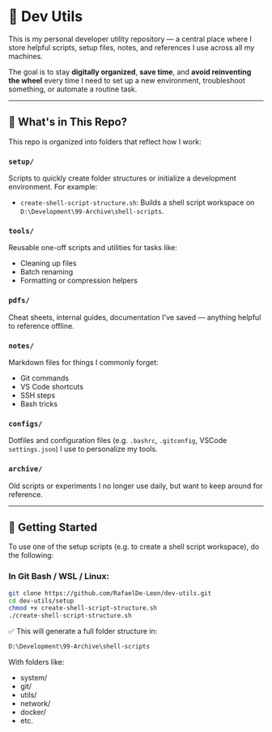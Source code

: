 # 🧰 Dev Utils

This is my personal developer utility repository — a central place where I store helpful scripts, setup files, notes, and references I use across all my machines.

The goal is to stay **digitally organized**, **save time**, and **avoid reinventing the wheel** every time I need to set up a new environment, troubleshoot something, or automate a routine task.

---

## 🔎 What's in This Repo?

This repo is organized into folders that reflect how I work:

### `setup/`

Scripts to quickly create folder structures or initialize a development environment. For example:

- `create-shell-script-structure.sh`: Builds a shell script workspace on `D:\Development\99-Archive\shell-scripts`.

### `tools/`

Reusable one-off scripts and utilities for tasks like:

- Cleaning up files
- Batch renaming
- Formatting or compression helpers

### `pdfs/`

Cheat sheets, internal guides, documentation I've saved — anything helpful to reference offline.

### `notes/`

Markdown files for things I commonly forget:

- Git commands
- VS Code shortcuts
- SSH steps
- Bash tricks

### `configs/`

Dotfiles and configuration files (e.g. `.bashrc`, `.gitconfig`, VSCode `settings.json`) I use to personalize my tools.

### `archive/`

Old scripts or experiments I no longer use daily, but want to keep around for reference.

---

## 🚀 Getting Started

To use one of the setup scripts (e.g. to create a shell script workspace), do the following:

### In Git Bash / WSL / Linux:

```bash
git clone https://github.com/RafaelDe-Leon/dev-utils.git
cd dev-utils/setup
chmod +x create-shell-script-structure.sh
./create-shell-script-structure.sh
```

✅ This will generate a full folder structure in:

```bash
D:\Development\99-Archive\shell-scripts
```

With folders like:

- system/
- git/
- utils/
- network/
- docker/
- etc.
